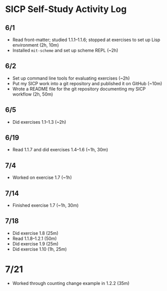 # SICP Self-Study Activity Log

## 6/1

* Read front-matter; studied 1.1.1–1.1.6; stopped at exercises to set up Lisp environment (2h, 10m)
* Installed `mit-scheme` and set up scheme REPL (~2h)

## 6/2

* Set up command line tools for evaluating exercises (~2h)
* Put my SICP work into a git repository and published it on GitHub (~10m)
* Wrote a README file for the git repository documenting my SICP workflow (2h, 50m)

## 6/5

* Did exercises 1.1–1.3 (~2h)

## 6/19

* Read 1.1.7 and did exercises 1.4–1.6 (~1h, 30m)

## 7/4

* Worked on exercise 1.7 (~1h)

## 7/14

* Finished exercise 1.7 (~1h, 30m)

## 7/18

* Did exercise 1.8 (25m)
* Read 1.1.8–1.2.1 (50m)
* Did exercise 1.9 (25m)
* Did exercise 1.10 (1h, 25m)

# 7/21

* Worked through counting change example in 1.2.2 (35m)
